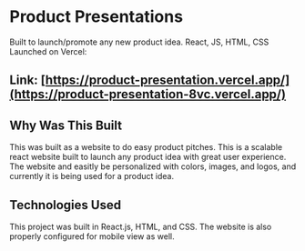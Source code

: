 
# Product Presentations

Built to launch/promote any new product idea. React, JS, HTML, CSS
Launched on Vercel: 
## Link: [https://product-presentation.vercel.app/](https://product-presentation-8vc.vercel.app/)

## Why Was This Built
This was built as a website to do easy product pitches. This is a scalable react website built to launch any product idea with great user experience. The website and easitly be personalized with colors, images, and logos, and currently it is being used for a product idea. 

## Technologies Used

This project was built in React.js, HTML, and CSS.
The website is also properly configured for mobile view as well.
